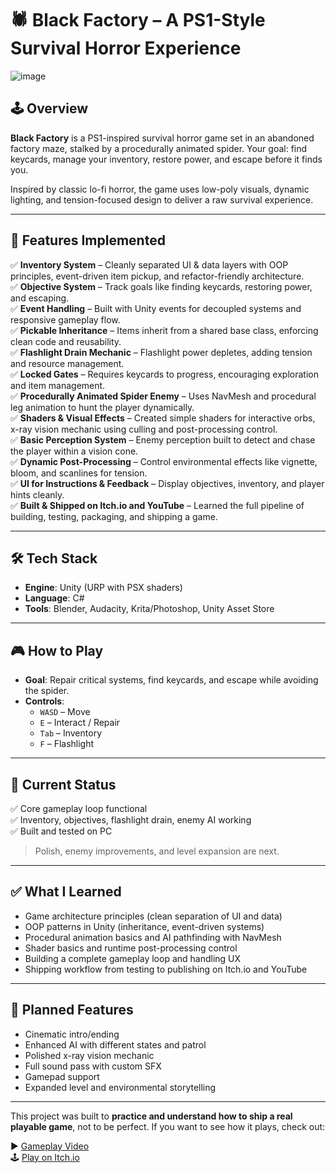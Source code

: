 # 🕷️ Black Factory – A PS1-Style Survival Horror Experience

![image](https://github.com/user-attachments/assets/0732c08a-4835-4ea6-93b5-55b5a8c8d471)

## 🕹 Overview

**Black Factory** is a PS1-inspired survival horror game set in an abandoned factory maze, stalked by a procedurally animated spider. Your goal: find keycards, manage your inventory, restore power, and escape before it finds you.

Inspired by classic lo-fi horror, the game uses low-poly visuals, dynamic lighting, and tension-focused design to deliver a raw survival experience.

---

## 🔧 Features Implemented

✅ **Inventory System** – Cleanly separated UI & data layers with OOP principles, event-driven item pickup, and refactor-friendly architecture.  
✅ **Objective System** – Track goals like finding keycards, restoring power, and escaping.  
✅ **Event Handling** – Built with Unity events for decoupled systems and responsive gameplay flow.  
✅ **Pickable Inheritance** – Items inherit from a shared base class, enforcing clean code and reusability.  
✅ **Flashlight Drain Mechanic** – Flashlight power depletes, adding tension and resource management.  
✅ **Locked Gates** – Requires keycards to progress, encouraging exploration and item management.  
✅ **Procedurally Animated Spider Enemy** – Uses NavMesh and procedural leg animation to hunt the player dynamically.  
✅ **Shaders & Visual Effects** – Created simple shaders for interactive orbs, x-ray vision mechanic using culling and post-processing control.  
✅ **Basic Perception System** – Enemy perception built to detect and chase the player within a vision cone.  
✅ **Dynamic Post-Processing** – Control environmental effects like vignette, bloom, and scanlines for tension.  
✅ **UI for Instructions & Feedback** – Display objectives, inventory, and player hints cleanly.  
✅ **Built & Shipped on Itch.io and YouTube** – Learned the full pipeline of building, testing, packaging, and shipping a game.

---

## 🛠️ Tech Stack

- **Engine**: Unity (URP with PSX shaders)
- **Language**: C#
- **Tools**: Blender, Audacity, Krita/Photoshop, Unity Asset Store

---

## 🎮 How to Play

- **Goal**: Repair critical systems, find keycards, and escape while avoiding the spider.
- **Controls**:
  - `WASD` – Move
  - `E` – Interact / Repair
  - `Tab` – Inventory
  - `F` – Flashlight

---

## 🚧 Current Status

✅ Core gameplay loop functional  
✅ Inventory, objectives, flashlight drain, enemy AI working  
✅ Built and tested on PC

> Polish, enemy improvements, and level expansion are next.

---

## ✅ What I Learned

- Game architecture principles (clean separation of UI and data)
- OOP patterns in Unity (inheritance, event-driven systems)
- Procedural animation basics and AI pathfinding with NavMesh
- Shader basics and runtime post-processing control
- Building a complete gameplay loop and handling UX
- Shipping workflow from testing to publishing on Itch.io and YouTube

---

## 📌 Planned Features

- Cinematic intro/ending
- Enhanced AI with different states and patrol
- Polished x-ray vision mechanic
- Full sound pass with custom SFX
- Gamepad support
- Expanded level and environmental storytelling

---

This project was built to **practice and understand how to ship a real playable game**, not to be perfect. If you want to see how it plays, check out:

▶️ [Gameplay Video](https://www.youtube.com/watch?v=yFhW1GE2UnY)  
🕹️ [Play on Itch.io](https://sigaar.itch.io/black-factoryalpha)
